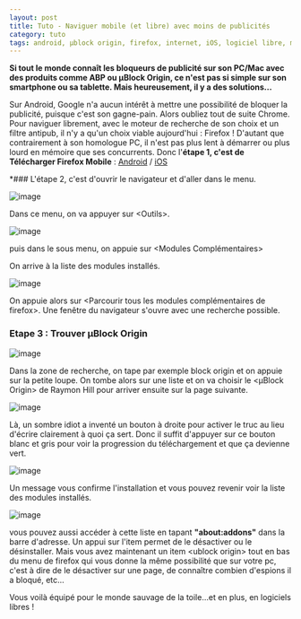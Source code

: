 ```yaml
---
layout: post
title: Tuto - Naviguer mobile (et libre) avec moins de publicités
category: tuto
tags: android, µblock origin, firefox, internet, iOS, logiciel libre, mobile, publicité, tutoriel, 
---
```

**Si tout le monde connaît les bloqueurs de publicité sur son PC/Mac avec des produits comme ABP ou µBlock Origin, ce n'est pas si simple sur son smartphone ou sa tablette. Mais heureusement, il y a des solutions...**

Sur Android, Google n'a aucun intérêt à mettre une possibilité de bloquer la publicité, puisque c'est son gagne-pain. Alors oubliez tout de suite Chrome. Pour naviguer librement, avec le moteur de recherche de son choix et un filtre antipub, il n'y a qu'un choix viable aujourd'hui : Firefox ! D'autant que contrairement à son homologue PC, il n'est pas plus lent à démarrer ou plus lourd en mémoire que ses concurrents. Donc l'**étape 1, c'est de Télécharger Firefox Mobile** : <a href="https://play.google.com/store/apps/details?id=org.mozilla.firefox&amp;referrer=utm_source%3Dmozilla%26utm_medium%3DReferral%26utm_campaign%3Dmozilla-org">Android</a> / <a href="https://itunes.apple.com/fr/app/apple-store/id989804926?mt=8">iOS</a>

*### L'étape 2, c'est d'ouvrir le navigateur et d'aller dans le menu.

![image](https://filedn.eu/llqi9IBxlYouGRXYG2xlROb/img/2017/tutomobile1.png)

Dans ce menu, on va appuyer sur &lt;Outils&gt;.

![image](https://filedn.eu/llqi9IBxlYouGRXYG2xlROb/img/2017/tutomobile2.png)

puis dans le sous menu, on appuie sur &lt;Modules Complémentaires&gt;

On arrive à la liste des modules installés.

![image](https://filedn.eu/llqi9IBxlYouGRXYG2xlROb/img/2017/tutomobile3.png)

On appuie alors sur &lt;Parcourir tous les modules complémentaires de firefox&gt;. Une fenêtre du navigateur s'ouvre avec une recherche possible.

### Etape 3 : Trouver µBlock Origin

![image](https://filedn.eu/llqi9IBxlYouGRXYG2xlROb/img/2017/tutomobile4.png)

Dans la zone de recherche, on tape par exemple block origin et on appuie sur la petite loupe. On tombe alors sur une liste et on va choisir le &lt;µBlock Origin&gt; de Raymon Hill pour arriver ensuite sur la page suivante.

![image](https://filedn.eu/llqi9IBxlYouGRXYG2xlROb/img/2017/tutomobile5.png)

Là, un sombre idiot a inventé un bouton à droite pour activer le truc au lieu d'écrire clairement à quoi ça sert. Donc il suffit d'appuyer sur ce bouton blanc et gris pour voir la progression du téléchargement et que ça devienne vert.

![image](https://filedn.eu/llqi9IBxlYouGRXYG2xlROb/img/2017/tutomobile6.png)

Un message vous confirme l'installation et vous pouvez revenir voir la liste des modules installés.

![image](https://filedn.eu/llqi9IBxlYouGRXYG2xlROb/img/2017/tutomobile7.png)

vous pouvez aussi accéder à cette liste en tapant **"about:addons"** dans la barre d'adresse. Un appui sur l'item permet de le désactiver ou le désinstaller. Mais vous avez maintenant un item &lt;ublock origin&gt; tout en bas du menu de firefox qui vous donne la même possibilité que sur votre pc, c'est à dire de le désactiver sur une page, de connaître combien d'espions il a bloqué, etc...

Vous voilà équipé pour le monde sauvage de la toile...et en plus, en logiciels libres !
